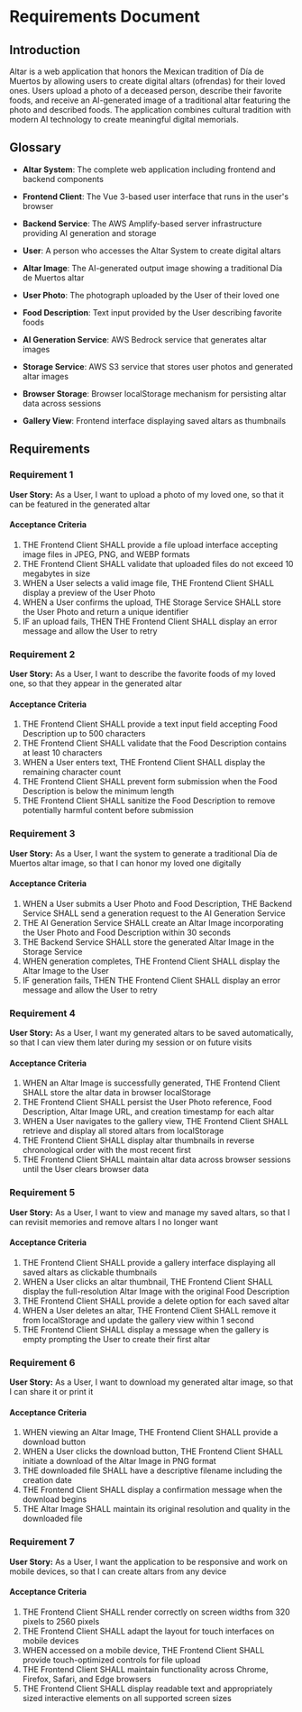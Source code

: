 # Requirements Document

## Introduction

Altar is a web application that honors the Mexican tradition of Día de Muertos by allowing users to create digital altars (ofrendas) for their loved ones. Users upload a photo of a deceased person, describe their favorite foods, and receive an AI-generated image of a traditional altar featuring the photo and described foods. The application combines cultural tradition with modern AI technology to create meaningful digital memorials. 

## Glossary

- **Altar System**: The complete web application including frontend and backend components
- **Frontend Client**: The Vue 3-based user interface that runs in the user's browser
- **Backend Service**: The AWS Amplify-based server infrastructure providing AI generation and storage
- **User**: A person who accesses the Altar System to create digital altars
- **Altar Image**: The AI-generated output image showing a traditional Día de Muertos altar
- **User Photo**: The photograph uploaded by the User of their loved one
- **Food Description**: Text input provided by the User describing favorite foods

- **AI Generation Service**: AWS Bedrock service that generates altar images
- **Storage Service**: AWS S3 service that stores user photos and generated altar images
- **Browser Storage**: Browser localStorage mechanism for persisting altar data across sessions
- **Gallery View**: Frontend interface displaying saved altars as thumbnails

## Requirements

### Requirement 1

**User Story:** As a User, I want to upload a photo of my loved one, so that it can be featured in the generated altar

#### Acceptance Criteria

1. THE Frontend Client SHALL provide a file upload interface accepting image files in JPEG, PNG, and WEBP formats
2. THE Frontend Client SHALL validate that uploaded files do not exceed 10 megabytes in size
3. WHEN a User selects a valid image file, THE Frontend Client SHALL display a preview of the User Photo
4. WHEN a User confirms the upload, THE Storage Service SHALL store the User Photo and return a unique identifier
5. IF an upload fails, THEN THE Frontend Client SHALL display an error message and allow the User to retry

### Requirement 2

**User Story:** As a User, I want to describe the favorite foods of my loved one, so that they appear in the generated altar

#### Acceptance Criteria

1. THE Frontend Client SHALL provide a text input field accepting Food Description up to 500 characters
2. THE Frontend Client SHALL validate that the Food Description contains at least 10 characters
3. WHEN a User enters text, THE Frontend Client SHALL display the remaining character count
4. THE Frontend Client SHALL prevent form submission when the Food Description is below the minimum length
5. THE Frontend Client SHALL sanitize the Food Description to remove potentially harmful content before submission

### Requirement 3

**User Story:** As a User, I want the system to generate a traditional Día de Muertos altar image, so that I can honor my loved one digitally

#### Acceptance Criteria

1. WHEN a User submits a User Photo and Food Description, THE Backend Service SHALL send a generation request to the AI Generation Service
2. THE AI Generation Service SHALL create an Altar Image incorporating the User Photo and Food Description within 30 seconds
3. THE Backend Service SHALL store the generated Altar Image in the Storage Service
4. WHEN generation completes, THE Frontend Client SHALL display the Altar Image to the User
5. IF generation fails, THEN THE Frontend Client SHALL display an error message and allow the User to retry

### Requirement 4

**User Story:** As a User, I want my generated altars to be saved automatically, so that I can view them later during my session or on future visits

#### Acceptance Criteria

1. WHEN an Altar Image is successfully generated, THE Frontend Client SHALL store the altar data in browser localStorage
2. THE Frontend Client SHALL persist the User Photo reference, Food Description, Altar Image URL, and creation timestamp for each altar
3. WHEN a User navigates to the gallery view, THE Frontend Client SHALL retrieve and display all stored altars from localStorage
4. THE Frontend Client SHALL display altar thumbnails in reverse chronological order with the most recent first
5. THE Frontend Client SHALL maintain altar data across browser sessions until the User clears browser data

### Requirement 5

**User Story:** As a User, I want to view and manage my saved altars, so that I can revisit memories and remove altars I no longer want

#### Acceptance Criteria

1. THE Frontend Client SHALL provide a gallery interface displaying all saved altars as clickable thumbnails
2. WHEN a User clicks an altar thumbnail, THE Frontend Client SHALL display the full-resolution Altar Image with the original Food Description
3. THE Frontend Client SHALL provide a delete option for each saved altar
4. WHEN a User deletes an altar, THE Frontend Client SHALL remove it from localStorage and update the gallery view within 1 second
5. THE Frontend Client SHALL display a message when the gallery is empty prompting the User to create their first altar

### Requirement 6

**User Story:** As a User, I want to download my generated altar image, so that I can share it or print it

#### Acceptance Criteria

1. WHEN viewing an Altar Image, THE Frontend Client SHALL provide a download button
2. WHEN a User clicks the download button, THE Frontend Client SHALL initiate a download of the Altar Image in PNG format
3. THE downloaded file SHALL have a descriptive filename including the creation date
4. THE Frontend Client SHALL display a confirmation message when the download begins
5. THE Altar Image SHALL maintain its original resolution and quality in the downloaded file

### Requirement 7

**User Story:** As a User, I want the application to be responsive and work on mobile devices, so that I can create altars from any device

#### Acceptance Criteria

1. THE Frontend Client SHALL render correctly on screen widths from 320 pixels to 2560 pixels
2. THE Frontend Client SHALL adapt the layout for touch interfaces on mobile devices
3. WHEN accessed on a mobile device, THE Frontend Client SHALL provide touch-optimized controls for file upload
4. THE Frontend Client SHALL maintain functionality across Chrome, Firefox, Safari, and Edge browsers
5. THE Frontend Client SHALL display readable text and appropriately sized interactive elements on all supported screen sizes
